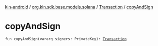 [kin-android](../../index.md) / [org.kin.sdk.base.models.solana](../index.md) / [Transaction](index.md) / [copyAndSign](./copy-and-sign.md)

# copyAndSign

`fun copyAndSign(vararg signers: PrivateKey): `[`Transaction`](index.md)